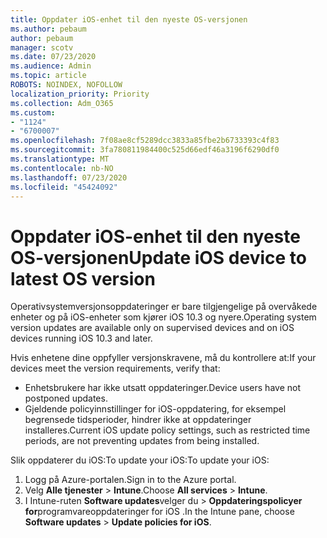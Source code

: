 ```yaml
---
title: Oppdater iOS-enhet til den nyeste OS-versjonen
ms.author: pebaum
author: pebaum
manager: scotv
ms.date: 07/23/2020
ms.audience: Admin
ms.topic: article
ROBOTS: NOINDEX, NOFOLLOW
localization_priority: Priority
ms.collection: Adm_O365
ms.custom:
- "1124"
- "6700007"
ms.openlocfilehash: 7f08ae8cf5289dcc3833a85fbe2b6733393c4f83
ms.sourcegitcommit: 3fa780811984400c525d66edf46a3196f6290df0
ms.translationtype: MT
ms.contentlocale: nb-NO
ms.lasthandoff: 07/23/2020
ms.locfileid: "45424092"
---
```

# <a name="update-ios-device-to-latest-os-version"></a><span data-ttu-id="7f2eb-102">Oppdater iOS-enhet til den nyeste OS-versjonen</span><span class="sxs-lookup"><span data-stu-id="7f2eb-102">Update iOS device to latest OS version</span></span>

<span data-ttu-id="7f2eb-103">Operativsystemversjonsoppdateringer er bare tilgjengelige på overvåkede enheter og på iOS-enheter som kjører iOS 10.3 og nyere.</span><span class="sxs-lookup"><span data-stu-id="7f2eb-103">Operating system version updates are available only on supervised devices and on iOS devices running iOS 10.3 and later.</span></span>

<span data-ttu-id="7f2eb-104">Hvis enhetene dine oppfyller versjonskravene, må du kontrollere at:</span><span class="sxs-lookup"><span data-stu-id="7f2eb-104">If your devices meet the version requirements, verify that:</span></span>  
- <span data-ttu-id="7f2eb-105">Enhetsbrukere har ikke utsatt oppdateringer.</span><span class="sxs-lookup"><span data-stu-id="7f2eb-105">Device users have not postponed updates.</span></span>  
- <span data-ttu-id="7f2eb-106">Gjeldende policyinnstillinger for iOS-oppdatering, for eksempel begrensede tidsperioder, hindrer ikke at oppdateringer installeres.</span><span class="sxs-lookup"><span data-stu-id="7f2eb-106">Current iOS update policy settings, such as restricted time periods, are not preventing updates from being installed.</span></span>

<span data-ttu-id="7f2eb-107">Slik oppdaterer du iOS:To update your iOS:</span><span class="sxs-lookup"><span data-stu-id="7f2eb-107">To update your iOS:</span></span>

1. <span data-ttu-id="7f2eb-108">Logg på Azure-portalen.</span><span class="sxs-lookup"><span data-stu-id="7f2eb-108">Sign in to the Azure portal.</span></span>
2. <span data-ttu-id="7f2eb-109">Velg **Alle tjenester**  >  **Intune**.</span><span class="sxs-lookup"><span data-stu-id="7f2eb-109">Choose **All services** > **Intune**.</span></span>
3. <span data-ttu-id="7f2eb-110">I Intune-ruten **Software updates**velger du  >  **Oppdateringspolicyer for**programvareoppdateringer for iOS .</span><span class="sxs-lookup"><span data-stu-id="7f2eb-110">In the Intune pane, choose **Software updates** > **Update policies for iOS**.</span></span>